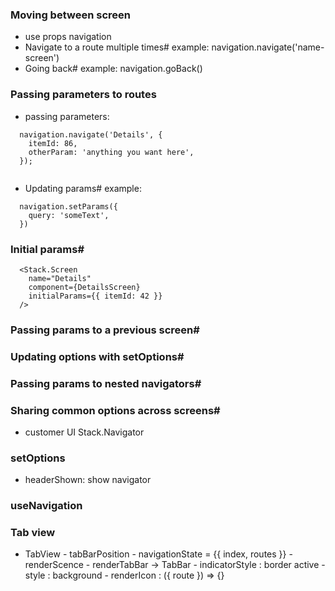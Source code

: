 ### Moving between screen
  - use props navigation
  - Navigate to a route multiple times#
    example: navigation.navigate('name-screen') 
  - Going back#
    example: navigation.goBack()

### Passing parameters to routes
  - passing parameters: 

  ```
    navigation.navigate('Details', {
      itemId: 86,
      otherParam: 'anything you want here',
    });
          
  ```

  - Updating params#
  example:
  ```
    navigation.setParams({
      query: 'someText',
    })
  ```

### Initial params#
  ```
    <Stack.Screen
      name="Details"
      component={DetailsScreen}
      initialParams={{ itemId: 42 }}
    />
  ```

### Passing params to a previous screen#


### Updating options with setOptions#

### Passing params to nested navigators#


### Sharing common options across screens#
  - customer UI Stack.Navigator


### setOptions
  - headerShown: show navigator


### useNavigation


### Tab view
   - TabView 
    - tabBarPosition
    - navigationState = {{ index, routes }}
    - renderScence
    - renderTabBar 
        -> TabBar
          - indicatorStyle : border active
          - style : background
          - renderIcon : ({ route }) => {}
